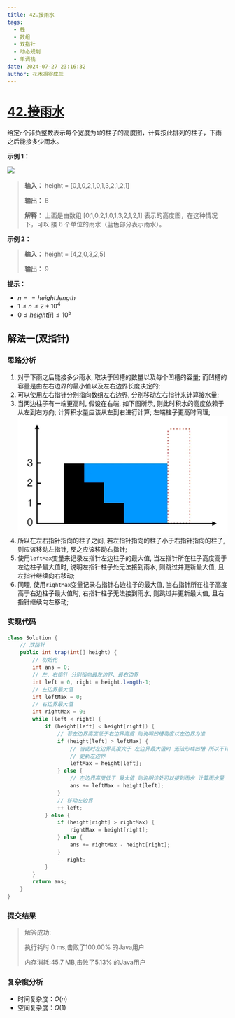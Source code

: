 ```yaml
---
title: 42.接雨水
tags: 
  - 栈
  - 数组
  - 双指针
  - 动态规划
  - 单调栈
date: 2024-07-27 23:16:32
author: 花木凋零成兰
---
```


# [42.接雨水](https://leetcode.cn/problems/trapping-rain-water/description/?envType=study-plan-v2&envId=top-100-liked)

给定`n`个非负整数表示每个宽度为`1`的柱子的高度图，计算按此排列的柱子，下雨之后能接多少雨水。

**示例 1：**

![](https://assets.leetcode-cn.com/aliyun-lc-upload/uploads/2018/10/22/rainwatertrap.png)

> **输入：** height = [0,1,0,2,1,0,1,3,2,1,2,1]
> 
> 
> **输出：** 6
> 
> **解释：** 上面是由数组 [0,1,0,2,1,0,1,3,2,1,2,1] 表示的高度图，在这种情况下，可以
> 接 6 个单位的雨水（蓝色部分表示雨水）。 

**示例 2：**

> **输入：** height = [4,2,0,3,2,5]
>
> **输出：** 9

**提示：**

- $n == height.length$
- $1 \leq n \leq 2 * 10^4$
- $0 \leq height[i] \leq 10^5$

## 解法一(双指针)

### 思路分析

1. 对于下雨之后能接多少雨水, 取决于凹槽的数量以及每个凹槽的容量; 而凹槽的容量是由左右边界的最小值以及左右边界长度决定的;
2. 可以使用左右指针分别指向数组左右边界, 分别移动左右指针来计算接水量;
3. 当两边柱子有一端更高时, 假设在右端, 如下图所示, 则此时积水的高度依赖于从左到右方向; 计算积水量应该从左到右进行计算; 左端柱子更高时同理;
![](https://github.com/YTAZWC/picx-images-hosting/raw/master/杂记/image.70a8umgy5g.webp)
4. 所以在左右指针指向的柱子之间, 若左指针指向的柱子小于右指针指向的柱子, 则应该移动左指针, 反之应该移动右指针;
5. 使用`leftMax`变量来记录左指针左边柱子的最大值, 当左指针所在柱子高度高于左边柱子最大值时, 说明左指针柱子处无法接到雨水, 则跳过并更新最大值, 且左指针继续向右移动;
6. 同理, 使用`rightMax`变量记录右指针右边柱子的最大值, 当右指针所在柱子高度高于右边柱子最大值时, 右指针柱子无法接到雨水, 则跳过并更新最大值, 且右指针继续向左移动;

### 实现代码

```java
class Solution {
	// 双指针
    public int trap(int[] height) {
		// 初始化
		int ans = 0;
		// 左、右指针 分别指向最左边界、最右边界
		int left = 0, right = height.length-1;
		// 左边界最大值
		int leftMax = 0;
		// 右边界最大值
		int rightMax = 0;
		while (left < right) {
			if (height[left] < height[right]) {
				// 若左边界高度低于右边界高度 则说明凹槽高度以左边界为准
				if (height[left] > leftMax) {
					// 当此时左边界高度大于 左边界最大值时 无法形成凹槽 所以不计算雨水量
					// 更新左边界
					leftMax = height[left];
				} else {
					// 左边界高度低于 最大值 则说明该处可以接到雨水 计算雨水量
					ans += leftMax - height[left];
				}
				// 移动左边界
				++ left;
			} else {
				if (height[right] > rightMax) {
					rightMax = height[right];
				} else {
					ans += rightMax - height[right];
				}
				-- right;
			}
		}
		return ans;
    }
}
```

### 提交结果

> 
> 解答成功:
> 
> 执行耗时:0 ms,击败了100.00% 的Java用户
> 
> 内存消耗:45.7 MB,击败了5.13% 的Java用户


### 复杂度分析

- 时间复杂度：$O(n)$
- 空间复杂度：$O(1)$
